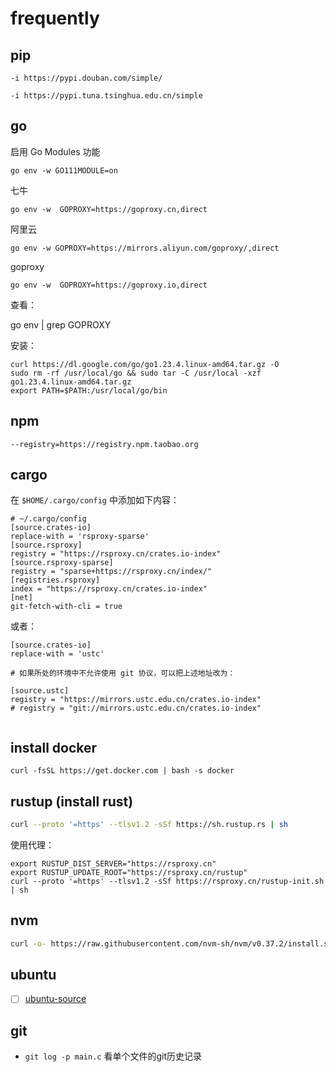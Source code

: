# frequently
## pip

```
-i https://pypi.douban.com/simple/
```

```
-i https://pypi.tuna.tsinghua.edu.cn/simple
```

## go

启用 Go Modules 功能
```
go env -w GO111MODULE=on
```

七牛

```
go env -w  GOPROXY=https://goproxy.cn,direct
```

阿里云

```
go env -w GOPROXY=https://mirrors.aliyun.com/goproxy/,direct
```

goproxy
```
go env -w  GOPROXY=https://goproxy.io,direct
```

查看：

go env | grep GOPROXY

安装：

```
curl https://dl.google.com/go/go1.23.4.linux-amd64.tar.gz -O
sudo rm -rf /usr/local/go && sudo tar -C /usr/local -xzf go1.23.4.linux-amd64.tar.gz
export PATH=$PATH:/usr/local/go/bin
```


## npm

```
--registry=https://registry.npm.taobao.org
```

## cargo

在 `$HOME/.cargo/config` 中添加如下内容：


```
# ~/.cargo/config
[source.crates-io]
replace-with = 'rsproxy-sparse'
[source.rsproxy]
registry = "https://rsproxy.cn/crates.io-index"
[source.rsproxy-sparse]
registry = "sparse+https://rsproxy.cn/index/"
[registries.rsproxy]
index = "https://rsproxy.cn/crates.io-index"
[net]
git-fetch-with-cli = true

```

或者：

```
[source.crates-io]
replace-with = 'ustc'

# 如果所处的环境中不允许使用 git 协议，可以把上述地址改为：

[source.ustc]
registry = "https://mirrors.ustc.edu.cn/crates.io-index"
# registry = "git://mirrors.ustc.edu.cn/crates.io-index"


```


## install docker

```
curl -fsSL https://get.docker.com | bash -s docker
```



## rustup (install rust)

```sh
curl --proto '=https' --tlsv1.2 -sSf https://sh.rustup.rs | sh
```

使用代理：

```
export RUSTUP_DIST_SERVER="https://rsproxy.cn"
export RUSTUP_UPDATE_ROOT="https://rsproxy.cn/rustup"
curl --proto '=https' --tlsv1.2 -sSf https://rsproxy.cn/rustup-init.sh | sh
```




## nvm

```sh
curl -o- https://raw.githubusercontent.com/nvm-sh/nvm/v0.37.2/install.sh | bash
```

## ubuntu

  * [ ] [ubuntu-source](./sources/ubuntu-source.md)



## git
  * `git log -p main.c`
    看单个文件的git历史记录
